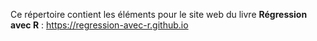 Ce répertoire contient les éléments pour le site web du livre **Régression avec R** : <https://regression-avec-r.github.io>